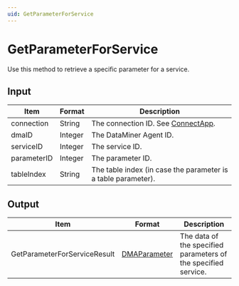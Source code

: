 ```yaml
---
uid: GetParameterForService
---
```


# GetParameterForService

Use this method to retrieve a specific parameter for a service.

## Input

| Item        | Format  | Description                                                                      |
|-------------|---------|----------------------------------------------------------------------------------|
| connection  | String  | The connection ID. See [ConnectApp](xref:ConnectApp). |
| dmaID       | Integer | The DataMiner Agent ID.                                                          |
| serviceID   | Integer | The service ID.                                                                  |
| parameterID | Integer | The parameter ID.                                                                |
| tableIndex  | String  | The table index (in case the parameter is a table parameter).                    |

## Output

| Item | Format | Description |
|--|--|--|
| GetParameterForServiceResult | [DMAParameter](xref:DMAParameter) | The data of the specified parameters of the specified service. |
